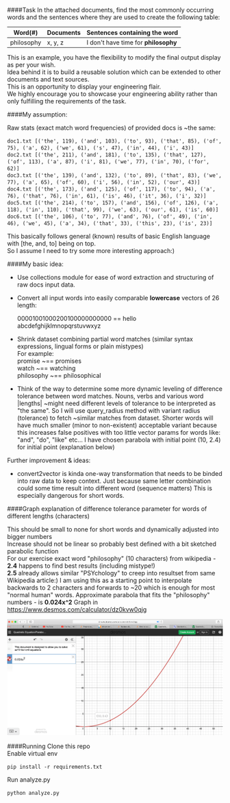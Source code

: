 ####Task
In the attached documents, find the most commonly occurring words and the sentences where they are used to create the following table:


| Word(#)  | Documents | Sentences containing the word    |
| -------- | --------- | -------------------------------- |
| philosophy | x, y, z | I don't have time for **philosophy** |



This is an example, you have the flexibility to modify the final output display as per your wish.  
Idea behind it is to build a reusable solution which can be extended to other documents and text sources.  
This is an opportunity to display your engineering flair.  
We highly encourage you to showcase your engineering ability rather than only fulfilling the requirements of the task.  


####My assumption:

Raw stats (exact match word frequencies) of provided docs is ~the same:

```
doc1.txt [('the', 119), ('and', 103), ('to', 93), ('that', 85), ('of', 75), ('a', 62), ('we', 61), ('s', 47), ('in', 44), ('i', 43)]
doc2.txt [('the', 211), ('and', 181), ('to', 135), ('that', 127), ('of', 113), ('a', 87), ('i', 81), ('we', 77), ('in', 70), ('for', 62)]
doc3.txt [('the', 139), ('and', 132), ('to', 89), ('that', 83), ('we', 77), ('a', 65), ('of', 60), ('i', 56), ('in', 52), ('our', 43)]
doc4.txt [('the', 173), ('and', 125), ('of', 117), ('to', 94), ('a', 76), ('that', 76), ('in', 61), ('is', 46), ('it', 36), ('i', 32)]
doc5.txt [('the', 214), ('to', 157), ('and', 156), ('of', 126), ('a', 118), ('in', 110), ('that', 99), ('we', 63), ('our', 61), ('is', 60)]
doc6.txt [('the', 106), ('to', 77), ('and', 76), ('of', 49), ('in', 46), ('we', 45), ('a', 34), ('that', 33), ('this', 23), ('is', 23)]
```

This basically follows general (known) results of basic English language with [the, and, to] being on top.  
So I assume I need to try some more interesting approach:)  
  

####My basic idea:

- Use collections module for ease of word extraction and structuring of raw docs input data.  
- Convert all input words into easily comparable **lowercase** vectors of 26 length:  

  00001001000200100000000000 == hello  
  abcdefghijklmnopqrstuvwxyz  

- Shrink dataset combining partial word matches (similar syntax expressions, lingual forms or plain mistypes)  
  For example:  
  promise ~== promises  
  watch ~== watching  
  philosophy ~== philosophical  

- Think of the way to determine some more dynamic leveling of difference tolerance between word matches.
  Nouns, verbs and various word |lengths| ~might need different levels of tolerance to be interpreted as "the same".
  So I will use query_radius method with variant radius (tolerance) to fetch ~similar matches from dataset.
  Shorter words will have much smaller (minor to non-existent) acceptable variant because
  this increases false positives with too little vector params for words like: "and", "do", "like" etc...
  I have chosen parabola with initial point (10, 2.4) for initial point (explanation below)
  
Further improvement & ideas:  

- convert2vector is kinda one-way transformation that needs to be binded into raw data to keep context.
  Just because same letter combination could some time result into different word (sequence matters)
  This is especially dangerous for short words.
  
####Graph explanation of difference tolerance parameter for words of different lengths (characters)

This should be small to none for short words and dynamically adjusted into bigger numbers  
Increase should not be linear so probably best defined with a bit sketched parabolic function  
For our exercise exact word "philosophy" (10 characters) from wikipedia - **2.4** happens to find best results (including mistype!)  
**2.5** already allows similar "PSYchology" to creep into resultset from same Wikipedia article:)
I am using this as a starting point to interpolate backwards to 2 characters and forwards to ~20 which is enough for most "normal human" words.
Approximate parabola that fits the "philosophy" numbers - is **0.024x^2**
Graph in https://www.desmos.com/calculator/dz0kvw0qjg

![Alt text](tolerance_parabola.png?raw=true "Parabolic dependency of vector tolerance vs. word length")
 
####Running
Clone this repo  
Enable virtual env  
```
pip install -r requirements.txt
```

Run analyze.py
```
python analyze.py
```
